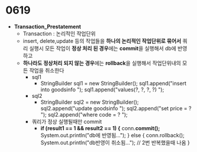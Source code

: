 # 0619

- **Transaction_Prestatement**
    - Transaction : 논리적인 작업단위
    - insert, delete,update 등의 작업들을 **하나의 논리적인 작업단위로 묶어서** 쿼리 실행시 모든 작업이 **정상 처리 된 경우**에는 **commit**을 실행해서 db에 반영하고
    - **하나라도 정상처리 되지 않는 경우**에는 **rollback**을 실행해서 작업단위내의 모든 작업을 취소한다
        - sql1
            - StringBuilder sql1 = new StringBuilder();
            sql1.append("insert into goodsinfo ");
            sql1.append("values(?, ?, ?, ?) ");
        - sql2
            - StringBuilder sql2 = new StringBuilder();
            sql2.append("update goodsinfo ");
            sql2.append("set price = ? ");
            sql2.append("where code = ? ");
        - 쿼리가 정상 실행될때만 commit
            - **if (result1 == 1 && result2 == 1) {**
                conn.**commit();**
                System.out.println("db에 반영됨...");
            } else {
                conn.rollback();
                System.out.println("db반영이 취소됨..."); // 2번 반복했을때 나옴
            }
